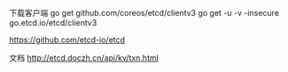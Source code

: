 下载客户端
go get github.com/coreos/etcd/clientv3
go get -u -v -insecure go.etcd.io/etcd/clientv3

https://github.com/etcd-io/etcd


文档
http://etcd.doczh.cn/api/kv/txn.html


